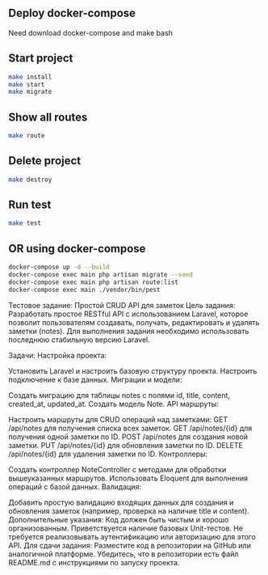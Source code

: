 ## Deploy docker-compose

Need download docker-compose and make bash


## Start project
```bash
make install
make start
make migrate
```
## Show all routes
```bash
make route
```

## Delete project
```bash
make destroy
```

## Run test
```bash
make test
```

## OR using docker-compose
```bash 
docker-compose up -d --build
docker-compose exec main php artisan migrate --seed
docker-compose exec main php artisan route:list
docker-compose exec main ./vendor/bin/pest
```

Тестовое задание: Простой CRUD API для заметок
Цель задания:
Разработать простое RESTful API с использованием Laravel, которое позволит пользователям создавать, получать, редактировать и удалять заметки (notes). Для выполнения задания необходимо использовать последнюю стабильную версию Laravel.

Задачи:
Настройка проекта:

Установить Laravel и настроить базовую структуру проекта.
Настроить подключение к базе данных.
Миграции и модели:

Создать миграцию для таблицы notes с полями id, title, content, created_at, updated_at.
Создать модель Note.
API маршруты:

Настроить маршруты для CRUD операций над заметками:
GET /api/notes для получения списка всех заметок.
GET /api/notes/{id} для получения одной заметки по ID.
POST /api/notes для создания новой заметки.
PUT /api/notes/{id} для обновления заметки по ID.
DELETE /api/notes/{id} для удаления заметки по ID.
Контроллеры:

Создать контроллер NoteController с методами для обработки вышеуказанных маршрутов.
Использовать Eloquent для выполнения операций с базой данных.
Валидация:

Добавить простую валидацию входящих данных для создания и обновления заметок (например, проверка на наличие title и content).
Дополнительные указания:
Код должен быть чистым и хорошо организованным.
Приветствуется наличие базовых Unit-тестов.
Не требуется реализовывать аутентификацию или авторизацию для этого API.
Для сдачи задания:
Разместите код в репозитории на GitHub или аналогичной платформе.
Убедитесь, что в репозитории есть файл README.md с инструкциями по запуску проекта.
